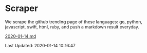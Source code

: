 # Scraper

We scrape the github trending page of these languages: go, python, javascript, swift, html, ruby, and push a markdown result everyday.

[2020-01-14.md](https://github.com/henson/Scraper/blob/master/2020-01-14.md)

Last Updated: 2020-01-14 10:16:47